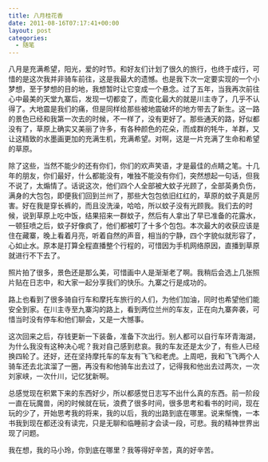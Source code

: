 ```yaml
---
title: 八月桂花香
date: 2011-08-16T07:17:41+00:00
layout: post
categories:
  - 随笔
---
```

八月是充满希望，阳光，爱的时节。和好友们计划了很久的旅行，也终于成行，可惜的是这次我并非骑车前往，这是我最大的遗憾。也是我下次一定要实现的一个小梦想，至于梦想的目的地，我想暂时让它变成一个悬念。过了五年，当我再次前往心中最美的天堂九寨后，发现一切都变了，而变化最大的就是川主寺了，几乎不认得了。大地震是我们的痛，但是同样给那些被地震破坏的地方带去了新生。这一路的景色已经和我第一次去的时候，不一样了，没有更好了。那些通天的路，好似都没有了，草原上确实又美丽了许多，有各种颜色的花朵，而成群的牦牛，羊群，又让这精致的水墨画更加的充满生机，充满希望。对啊，这是一片充满了生命和希望的草原。

除了这些，当然不能少的还有你们，你们的欢声笑语，才是最佳的点睛之笔。十几年的朋友，你们最好，什么都能没有，唯独不能没有你们，突然想起一句话，但我不说了，太煽情了。话说这次，他们四个人全部被大蚊子光顾了，全部英勇负伤，满身的大包包，即便我们回到兰州了，那些大包包依旧红红的，草原的蚊子真是厉害。好在我是穿长裤的，而且没洗澡，哈哈，所以蚊子没有光顾我。我们去的时候，说到草原上吃中饭，结果招来一群蚊子，然后有人拿出了早已准备的花露水，一顿狂喷之后，蚊子好像疯了，他们都被叮了十多个包包。本次最大的收获应该是住在藏寨，晚上看着月亮，听着自然的声音，相当的宁静，四个字貌似就形容了，心如止水。原本是打算全程直播整个行程的，可惜因为手机网络原因，直播到草原就进行不下去了。

照片拍了很多，景色还是那么美，可惜画中人是渐渐老了啊。我稍后会选上几张照片贴在日志中，和大家一起分享我们的快乐。九寨之行是成功的。
<!--more-->
路上也看到了很多骑自行车和摩托车旅行的人们，为他们加油，同时也希望他们能安全到家。在川主寺至九寨沟的路上，看到两位兰州的车友，正在向九寨奔袭，可惜当时没有停车和他们聊会，又是一大憾事。

这次回来之后，存钱更新一下装备，准备下次出行。别人都可以自行车环青海湖，为什么我没有这种决心呢？我对自己感到悲哀。我的车友还是太少了，有些人已经换四轮了。还好，还在坚持摩托车的车友有飞飞和老虎。上周吧，我和飞飞两个人骑车还去北滨溜了一圈，再没有和他骑车出去过了，记得我和他出去过两次，一次刘家峡，一次什川，记忆犹新啊。

总感觉现在积累下来的东西好少，所以都感觉日志写不出什么真的东西。前一阶段一直在玩魔兽，闲的时候就在玩，浪费了很多时间，很多思考和看书的时间，现在玩的少了，开始思考我的将来，我的以后，我的出路到底在哪里。说来惭愧，一本书我到现在都还没有读完，只是无聊和临睡前才会读一段，可悲。我的精神世界出现了问题。

我在想，我的马小玲，你到底在哪里？我等得好辛苦，真的好辛苦。